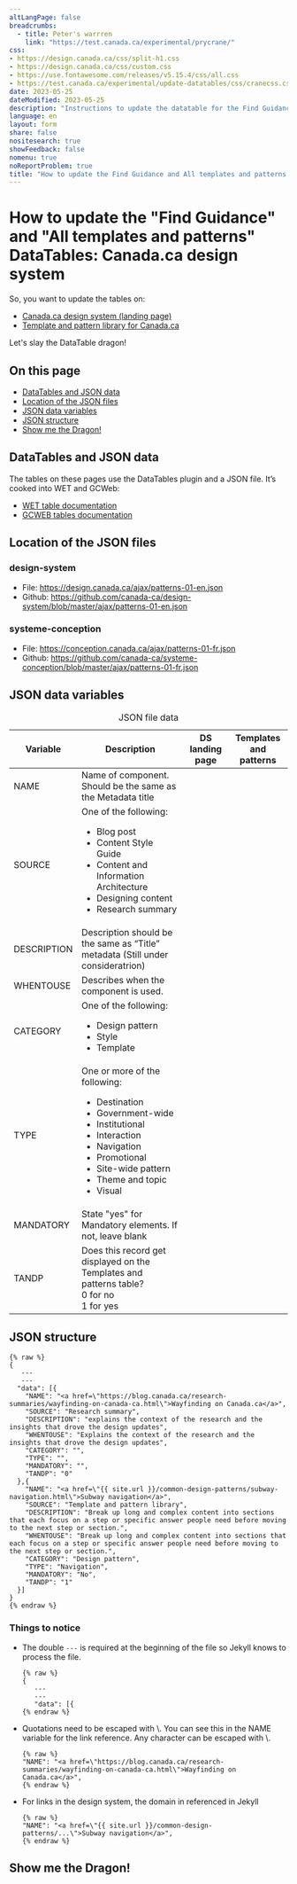 ```yaml
---
altLangPage: false
breadcrumbs:
  - title: Peter's warrren
    link: "https://test.canada.ca/experimental/prycrane/"
css:
- https://design.canada.ca/css/split-h1.css
- https://design.canada.ca/css/custom.css
- https://use.fontawesome.com/releases/v5.15.4/css/all.css
- https://test.canada.ca/experimental/update-datatables/css/cranecss.css
date: 2023-05-25
dateModified: 2023-05-25
description: "Instructions to update the datatable for the Find Guidance table on the design system's landing page and the all templates and patterns table on the Template and pattern library page."
language: en
layout: form
share: false
nositesearch: true
showFeedback: false
nomenu: true
noReportProblem: true
title: "How to update the Find Guidance and All templates and patterns DataTables"
---
```

<div class="row">
  <div class="col-md-8">
    <h1 property="name" id="wb-cont" dir="ltr"><span class="stacked"><span>How to update the "Find Guidance" and "All templates and patterns" DataTables</span>: <span>Canada.ca design system</span></span></h1>
    <p>So, you want to update the tables on:</p>
    <ul>
      <li><a href="https://www.canada.ca/en/government/about/design-system.html">Canada.ca design system (landing page)</a></li>
      <li><a href="https://www.canada.ca/en/government/about/design-system/pattern-library.html">Template and pattern library for Canada.ca</a></li>
    </ul>
    <p>Let's slay the DataTable dragon!</p>
    <h2>On this page</h2>
    <ul>
      <li><a href="#a1">DataTables and JSON data</a></li>
      <li><a href="#a2">Location of the JSON files</a></li>
      <li><a href="#a3">JSON data variables</a></li>
      <li><a href="#a4">JSON structure</a></li>
      <li><a href="#a5">Show me the Dragon!</a></li>
    </ul>
    <h2 class="h3" id="a1">DataTables and JSON data</h2>
    <p>The tables on these pages use the DataTables plugin and a JSON file.   It’s cooked into WET and GCWeb:</p>
    <ul>
      <li><a href="https://wet-boew.github.io/v4.0-ci/docs/ref/tables/tables-en.html">WET table documentation</a></li>
      <li><a href="https://design.canada.ca/common-design-patterns/tables.html">GCWEB tables documentation</a></li>
    </ul>
    <h2 class="h3" id="a2">Location of the JSON files</h2>
    <h3 class="h4">design-system</h3>
    <ul>
      <li>File: <a href="https://design.canada.ca/ajax/patterns-01-en.json">https://design.canada.ca/ajax/patterns-01-en.json</a></li>
      <li>Github: <a href="https://github.com/canada-ca/design-system/blob/master/ajax/patterns-01-en.json">https://github.com/canada-ca/design-system/blob/master/ajax/patterns-01-en.json</a></li>
    </ul>
    <h3 class="h4">systeme-conception</h3>
    <ul>
      <li>File: <a href="https://conception.canada.ca/ajax/patterns-01-fr.json">https://conception.canada.ca/ajax/patterns-01-fr.json</a></li>
      <li>Github: <a href="https://github.com/canada-ca/systeme-conception/blob/master/ajax/patterns-01-fr.json">https://github.com/canada-ca/systeme-conception/blob/master/ajax/patterns-01-fr.json</a></li>
    </ul>
    <h2 class="h3" id="a3">JSON data variables</h2>
    <table class="table table-bordered table-striped small small">
      <caption class="wb-inv">
      JSON file data
      </caption>
      <thead>
        <tr>
          <th class="col-md-3">Variable</th>
          <th class="col-md-5">Description</th>
          <th class="col-md-2">DS landing page</th>
          <th class="col-md-2">Templates and patterns</th>
        </tr>
      </thead>
      <tbody>
        <tr>
          <td>NAME</td>
          <td>Name of component.  Should be the same as the Metadata title</td>
          <td><i class="far fa-check-circle text-success"></i></td>
          <td><i class="far fa-check-circle text-success"></i></td>
        </tr>
        <tr>
          <td>SOURCE</td>
          <td>One of the following:
            <ul>
              <li>Blog post</li>
              <li>Content Style Guide</li>
              <li>Content and Information Architecture</li>
              <li>Designing content</li>
              <li>Research summary</li>
            </ul></td>
          <td><i class="far fa-check-circle text-success"></i></td>
          <td><i class="far fa-check-circle text-success"></i></td>
        </tr>
        <tr>
          <td>DESCRIPTION</td>
          <td>Description should be the same as “Title” metadata (Still under consideratrion)</td>
          <td><i class="far fa-check-circle text-success"></i></td>
          <td></td>
        </tr>
        <tr>
          <td>WHENTOUSE</td>
          <td>Describes when the component is used.</td>
          <td></td>
          <td><i class="far fa-check-circle text-success"></i></td>
        </tr>
        <tr>
          <td>CATEGORY</td>
          <td>One of the following:
            <ul>
              <li>Design pattern</li>
              <li>Style</li>
              <li>Template</li>
            </ul></td>
          <td></td>
          <td><i class="far fa-check-circle text-success"></i></td>
        </tr>
        <tr>
          <td>TYPE</td>
          <td>One or more of the following:
            <ul>
              <li>Destination</li>
              <li>Government-wide</li>
              <li>Institutional</li>
              <li>Interaction</li>
              <li>Navigation</li>
              <li>Promotional</li>
              <li>Site-wide pattern</li>
              <li>Theme and topic</li>
              <li>Visual</li>
            </ul></td>
          <td><i class="far fa-check-circle text-success"></i></td>
          <td><i class="far fa-check-circle text-success"></i></td>
        </tr>
        <tr>
          <td>MANDATORY</td>
          <td>State "yes" for Mandatory elements.  If not, leave blank</td>
          <td></td>
          <td><i class="far fa-check-circle text-success"></i></td>
        </tr>
        <tr>
          <td>TANDP</td>
          <td>Does this record get displayed on the Templates and patterns table? <br>
            0 for no<br>
            1 for yes</td>
          <td></td>
          <td><i class="far fa-check-circle text-success"></i></td>
        </tr>
      </tbody>
    </table>
    <h2 class="h3" id="a4">JSON structure</h2>
    <pre><code>{% raw %}
{
   ---
   --- 
  &quot;data&quot;: [{
    &quot;NAME&quot;: &quot;&lt;a href=\&quot;https://blog.canada.ca/research-summaries/wayfinding-on-canada-ca.html\&quot;&gt;Wayfinding on Canada.ca&lt;/a&gt;&quot;,
    &quot;SOURCE&quot;: &quot;Research summary&quot;,
    &quot;DESCRIPTION&quot;: &quot;explains the context of the research and the insights that drove the design updates&quot;,
    &quot;WHENTOUSE&quot;: &quot;Explains the context of the research and the insights that drove the design updates&quot;,
    &quot;CATEGORY&quot;: &quot;&quot;,
    &quot;TYPE&quot;: &quot;&quot;,
    &quot;MANDATORY&quot;: &quot;&quot;,
    &quot;TANDP&quot;: &quot;0&quot;
  },{
    &quot;NAME&quot;: &quot;&lt;a href=\&quot;{{ site.url }}/common-design-patterns/subway-navigation.html\&quot;&gt;Subway navigation&lt;/a&gt;&quot;,
    &quot;SOURCE&quot;: &quot;Template and pattern library&quot;,
    &quot;DESCRIPTION&quot;: &quot;Break up long and complex content into sections that each focus on a step or specific answer people need before moving to the next step or section.&quot;,
    &quot;WHENTOUSE&quot;: &quot;Break up long and complex content into sections that each focus on a step or specific answer people need before moving to the next step or section.&quot;,
    &quot;CATEGORY&quot;: &quot;Design pattern&quot;,
    &quot;TYPE&quot;: &quot;Navigation&quot;,
    &quot;MANDATORY&quot;: &quot;No&quot;,
    &quot;TANDP&quot;: &quot;1&quot;
  }]
}
{% endraw %}
</code></pre>
    <h3 class="h4">Things to notice</h3>
    <ul>
      <li>The double <code>---</code> is required at the beginning of the file so Jekyll knows to process the file.
        <div class="mrgn-tp-md">
          <pre><code>{% raw %}
{
   ---
   --- 
   &quot;data&quot;: [{
{% endraw %}
</code></pre>
        </div>
      </li>
      <li>Quotations need to be escaped with \.  You can see this in the NAME variable for the link reference.  Any character can be escaped with \.
        <div class="mrgn-tp-md">
          <pre><code>{% raw %}
&quot;NAME&quot;: &quot;&lt;a href=\&quot;https://blog.canada.ca/research-summaries/wayfinding-on-canada-ca.html\&quot;&gt;Wayfinding on Canada.ca&lt;/a&gt;&quot;,
{% endraw %}
</code></pre>
        </div>
      </li>
      <li>For links in the design system, the domain in referenced in Jekyll
        <div class="mrgn-tp-md">
          <pre><code>{% raw %}
&quot;NAME&quot;: &quot;&lt;a href=\&quot;{{ site.url }}/common-design-patterns/...\&quot;&gt;Subway navigation&lt;/a&gt;&quot;,
{% endraw %}
</code></pre>
        </div>
      </li>
    </ul>
    <h2 class="h3" id="a5">Show me the Dragon!</h2>
  </div>
  <div class="col-md-4">
    <div><img src="./images/bunny28.png" alt="" class="img-responsive"> </div>
  </div>
</div>
